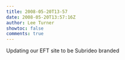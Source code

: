 ```yaml
---
title: 2008-05-20T13-57
date: 2008-05-20T13:57:16Z
author: Lee Turner
showtoc: false
comments: true
---
```


Updating our EFT site to be Subrideo branded


